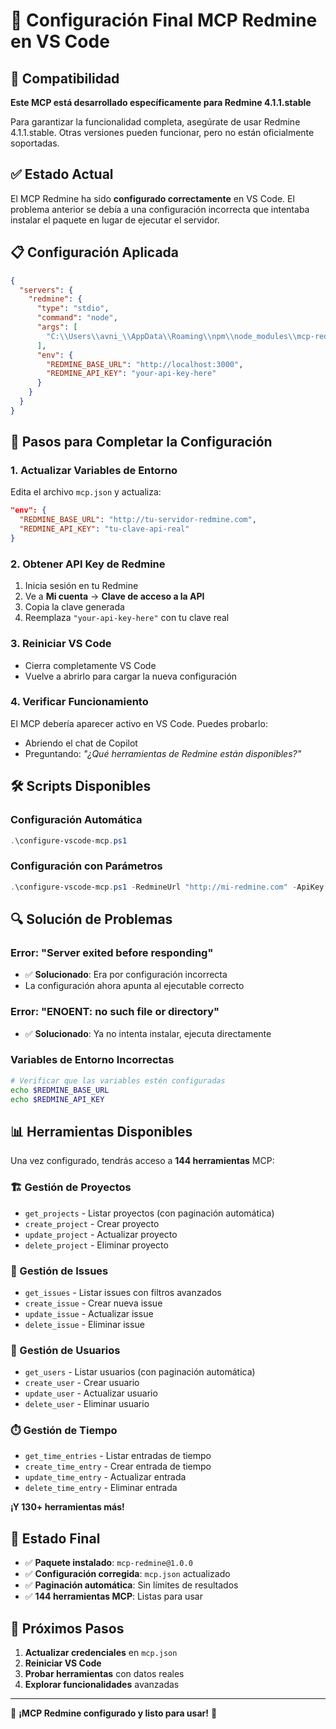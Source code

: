 # 🔧 Configuración Final MCP Redmine en VS Code

## 🎯 Compatibilidad

**Este MCP está desarrollado específicamente para Redmine 4.1.1.stable**

Para garantizar la funcionalidad completa, asegúrate de usar Redmine 4.1.1.stable. Otras versiones pueden funcionar, pero no están oficialmente soportadas.

## ✅ Estado Actual

El MCP Redmine ha sido **configurado correctamente** en VS Code. El problema anterior se debía a una configuración incorrecta que intentaba instalar el paquete en lugar de ejecutar el servidor.

## 📋 Configuración Aplicada

```json
{
  "servers": {
    "redmine": {
      "type": "stdio",
      "command": "node",
      "args": [
        "C:\\Users\\avni_\\AppData\\Roaming\\npm\\node_modules\\mcp-redmine\\dist\\index.js"
      ],
      "env": {
        "REDMINE_BASE_URL": "http://localhost:3000",
        "REDMINE_API_KEY": "your-api-key-here"
      }
    }
  }
}
```

## 🚀 Pasos para Completar la Configuración

### 1. **Actualizar Variables de Entorno**

Edita el archivo `mcp.json` y actualiza:

```json
"env": {
  "REDMINE_BASE_URL": "http://tu-servidor-redmine.com",
  "REDMINE_API_KEY": "tu-clave-api-real"
}
```

### 2. **Obtener API Key de Redmine**

1. Inicia sesión en tu Redmine
2. Ve a **Mi cuenta** → **Clave de acceso a la API**
3. Copia la clave generada
4. Reemplaza `"your-api-key-here"` con tu clave real

### 3. **Reiniciar VS Code**

- Cierra completamente VS Code
- Vuelve a abrirlo para cargar la nueva configuración

### 4. **Verificar Funcionamiento**

El MCP debería aparecer activo en VS Code. Puedes probarlo:

- Abriendo el chat de Copilot
- Preguntando: *"¿Qué herramientas de Redmine están disponibles?"*

## 🛠️ Scripts Disponibles

### Configuración Automática
```powershell
.\configure-vscode-mcp.ps1
```

### Configuración con Parámetros
```powershell
.\configure-vscode-mcp.ps1 -RedmineUrl "http://mi-redmine.com" -ApiKey "mi-clave-api"
```

## 🔍 Solución de Problemas

### Error: "Server exited before responding"
- ✅ **Solucionado**: Era por configuración incorrecta
- La configuración ahora apunta al ejecutable correcto

### Error: "ENOENT: no such file or directory"
- ✅ **Solucionado**: Ya no intenta instalar, ejecuta directamente

### Variables de Entorno Incorrectas
```bash
# Verificar que las variables estén configuradas
echo $REDMINE_BASE_URL
echo $REDMINE_API_KEY
```

## 📊 Herramientas Disponibles

Una vez configurado, tendrás acceso a **144 herramientas** MCP:

### 🏗️ Gestión de Proyectos
- `get_projects` - Listar proyectos (con paginación automática)
- `create_project` - Crear proyecto
- `update_project` - Actualizar proyecto
- `delete_project` - Eliminar proyecto

### 🎫 Gestión de Issues
- `get_issues` - Listar issues con filtros avanzados
- `create_issue` - Crear nueva issue
- `update_issue` - Actualizar issue
- `delete_issue` - Eliminar issue

### 👥 Gestión de Usuarios
- `get_users` - Listar usuarios (con paginación automática)
- `create_user` - Crear usuario
- `update_user` - Actualizar usuario
- `delete_user` - Eliminar usuario

### ⏱️ Gestión de Tiempo
- `get_time_entries` - Listar entradas de tiempo
- `create_time_entry` - Crear entrada de tiempo
- `update_time_entry` - Actualizar entrada
- `delete_time_entry` - Eliminar entrada

**¡Y 130+ herramientas más!**

## 🎯 Estado Final

- ✅ **Paquete instalado**: `mcp-redmine@1.0.0`
- ✅ **Configuración corregida**: `mcp.json` actualizado
- ✅ **Paginación automática**: Sin límites de resultados
- ✅ **144 herramientas MCP**: Listas para usar

## 📝 Próximos Pasos

1. **Actualizar credenciales** en `mcp.json`
2. **Reiniciar VS Code**
3. **Probar herramientas** con datos reales
4. **Explorar funcionalidades** avanzadas

---

🎉 **¡MCP Redmine configurado y listo para usar!** 🎉
